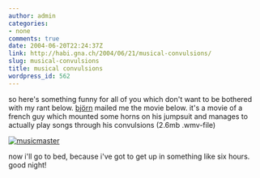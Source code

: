 ```yaml
---
author: admin
categories:
- none
comments: true
date: 2004-06-20T22:24:37Z
link: http://habi.gna.ch/2004/06/21/musical-convulsions/
slug: musical-convulsions
title: musical convulsions
wordpress_id: 562
---
```


so here's something funny for all of you which don't want to be bothered with my rant below.
[björn](http://www.farotv.ch/html/farotv/team_de.html) mailed me the movie below.
 it's a movie of a french guy which mounted some horns on his jumpsuit and manages to actually play songs through his convulsions (2.6mb .wmv-file)

[![musicmaster](http://habi.gna.ch/blog/images/musicmaster.jpg)](http://habi.gna.ch/blog/images/Music_Maestro.wmv)
  


now i'll go to bed, because i've got to get up in something like six hours. good night!
